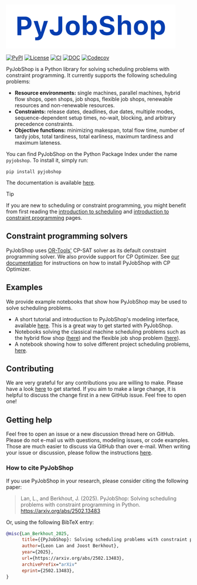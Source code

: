 ![PyJobShop logo](docs/source/assets/images/logo.svg)

[![PyPI](https://img.shields.io/pypi/v/PyJobShop?style=flat-square)](https://pypi.org/project/pyjobshop/)
[![License](https://img.shields.io/badge/license-MIT-blue?style=flat-square)](https://github.com/PyJobShop/PyJobShop/)
[![CI](https://img.shields.io/github/actions/workflow/status/PyJobShop/PyJobShop/.github%2Fworkflows%2FCI.yml?style=flat-square)](https://github.com/PyJobShop/PyJobShop/)
[![DOC](https://img.shields.io/readthedocs/pyjobshop?style=flat-square)](https://pyjobshop.org)
[![Codecov](https://img.shields.io/codecov/c/github/PyJobShop/PyJobShop?style=flat-square)](https://app.codecov.io/gh/PyJobShop/PyJobShop/)

PyJobShop is a Python library for solving scheduling problems with constraint programming.
It currently supports the following scheduling problems:

- **Resource environments:** single machines, parallel machines, hybrid flow shops, open shops, job shops, flexible job shops, renewable resources and non-renewable resources.
- **Constraints:** release dates, deadlines, due dates, multiple modes, sequence-dependent setup times, no-wait, blocking, and arbitrary precedence constraints.
- **Objective functions:** minimizing makespan, total flow time, number of tardy jobs, total tardiness, total earliness, maximum tardiness and maximum lateness.

You can find PyJobShop on the Python Package Index under the name `pyjobshop`. 
To install it, simply run:

``` shell
pip install pyjobshop
```

The documentation is available [here](https://pyjobshop.org/).

> [!TIP]
> If you are new to scheduling or constraint programming, you might benefit from first reading the [introduction to scheduling](https://pyjobshop.org/stable/setup/intro_to_scheduling.html) and [introduction to constraint programming](https://pyjobshop.org/stable/setup/intro_to_cp.html) pages.

## Constraint programming solvers

PyJobShop uses [OR-Tools'](https://github.com/google/or-tools) CP-SAT solver as its default constraint programming solver.
We also provide support for CP Optimizer. 
See [our documentation](https://pyjobshop.org/stable/setup/installation.html) for instructions on how to install PyJobShop with CP Optimizer.

## Examples

We provide example notebooks that show how PyJobShop may be used to solve scheduling problems.

- A short tutorial and introduction to PyJobShop's modeling interface, available [here](https://pyjobshop.org/stable/examples/simple_example.html). This is a great way to get started with PyJobShop.
- Notebooks solving the classical machine scheduling problems such as the hybrid flow shop ([here](https://pyjobshop.org/stable/examples/hybrid_flow_shop.html)) and the flexible job shop problem ([here](https://pyjobshop.org/stable/examples/flexible_job_shop.html)).
- A notebook showing how to solve different project scheduling problems, [here](https://pyjobshop.org/stable/examples/project_scheduling.html).

## Contributing

We are very grateful for any contributions you are willing to make. 
Please have a look [here](https://pyjobshop.org/stable/dev/contributing.html) to get started. 
If you aim to make a large change, it is helpful to discuss the change first in a new GitHub issue. Feel free to open one!

## Getting help

Feel free to open an issue or a new discussion thread here on GitHub.
Please do not e-mail us with questions, modeling issues, or code examples.
Those are much easier to discuss via GitHub than over e-mail.
When writing your issue or discussion, please follow the instructions [here](https://pyjobshop.org/stable/setup/getting_help.html).

### How to cite PyJobShop

If you use PyJobShop in your research, please consider citing the following paper:

> Lan, L., and Berkhout, J. (2025).
> PyJobShop: Solving scheduling problems with constraint programming in Python.
> https://arxiv.org/abs/2502.13483

Or, using the following BibTeX entry:

```bibtex
@misc{Lan_Berkhout_2025,
      title={{PyJobShop}: Solving scheduling problems with constraint programming in {Python}}, 
      author={Leon Lan and Joost Berkhout},
      year={2025},
      url={https://arxiv.org/abs/2502.13483}, 
      archivePrefix="arXiv"
      eprint={2502.13483},
}
```
